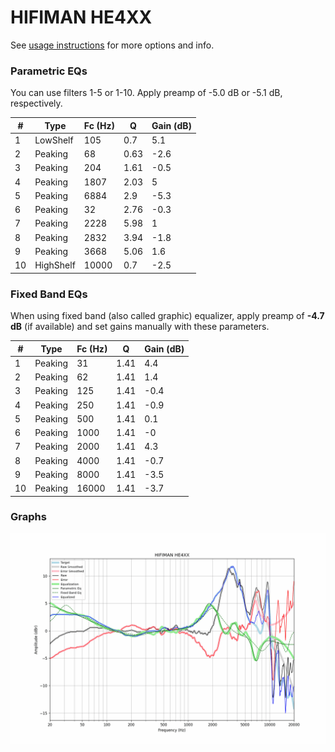 # HIFIMAN HE4XX
See [usage instructions](https://github.com/jaakkopasanen/AutoEq#usage) for more options and info.

### Parametric EQs
You can use filters 1-5 or 1-10. Apply preamp of -5.0 dB or -5.1 dB, respectively.

|   # | Type      |   Fc (Hz) |    Q |   Gain (dB) |
|-----|-----------|-----------|------|-------------|
|   1 | LowShelf  |       105 | 0.7  |         5.1 |
|   2 | Peaking   |        68 | 0.63 |        -2.6 |
|   3 | Peaking   |       204 | 1.61 |        -0.5 |
|   4 | Peaking   |      1807 | 2.03 |         5   |
|   5 | Peaking   |      6884 | 2.9  |        -5.3 |
|   6 | Peaking   |        32 | 2.76 |        -0.3 |
|   7 | Peaking   |      2228 | 5.98 |         1   |
|   8 | Peaking   |      2832 | 3.94 |        -1.8 |
|   9 | Peaking   |      3668 | 5.06 |         1.6 |
|  10 | HighShelf |     10000 | 0.7  |        -2.5 |

### Fixed Band EQs
When using fixed band (also called graphic) equalizer, apply preamp of **-4.7 dB** (if available) and set gains manually with these parameters.

|   # | Type    |   Fc (Hz) |    Q |   Gain (dB) |
|-----|---------|-----------|------|-------------|
|   1 | Peaking |        31 | 1.41 |         4.4 |
|   2 | Peaking |        62 | 1.41 |         1.4 |
|   3 | Peaking |       125 | 1.41 |        -0.4 |
|   4 | Peaking |       250 | 1.41 |        -0.9 |
|   5 | Peaking |       500 | 1.41 |         0.1 |
|   6 | Peaking |      1000 | 1.41 |        -0   |
|   7 | Peaking |      2000 | 1.41 |         4.3 |
|   8 | Peaking |      4000 | 1.41 |        -0.7 |
|   9 | Peaking |      8000 | 1.41 |        -3.5 |
|  10 | Peaking |     16000 | 1.41 |        -3.7 |

### Graphs
![](./HIFIMAN%20HE4XX.png)
